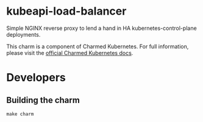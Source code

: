 # kubeapi-load-balancer

Simple NGINX reverse proxy to lend a hand in HA kubernetes-control-plane deployments.


This charm is a component of Charmed Kubernetes. For full information,
please visit the [official Charmed Kubernetes docs](https://www.ubuntu.com/kubernetes/docs/charm-kubeapi-load-balancer).

# Developers

## Building the charm

```
make charm
```
